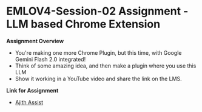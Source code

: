 # EMLOV4-Session-02 Assignment - LLM based Chrome Extension

**Assignment Overview**

- You're making one more Chrome Plugin, but this time, with Google Gemini Flash 2.0 integrated!
- Think of some amazing idea, and then make a plugin where you use this LLM
- Show it working in a YouTube video and share the link on the LMS. 


**Link for Assignment**

- [Ajith Assist](https://github.com/ajithvcoder/Ajith-Assist)